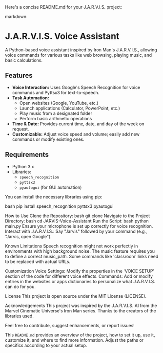
Here's a concise README.md for your J.A.R.V.I.S. project:

markdown
# J.A.R.V.I.S. Voice Assistant

A Python-based voice assistant inspired by Iron Man's J.A.R.V.I.S., allowing voice commands for various tasks like web browsing, playing music, and basic calculations.

## Features

- **Voice Interaction:** Uses Google's Speech Recognition for voice commands and Pyttsx3 for text-to-speech.
- **Task Automation:** 
  - Open websites (Google, YouTube, etc.)
  - Launch applications (Calculator, PowerPoint, etc.)
  - Play music from a designated folder
  - Perform basic arithmetic operations
- **Time & Date:** Provides current time, date, and day of the week on request.
- **Customizable:** Adjust voice speed and volume; easily add new commands or modify existing ones.

## Requirements

- Python 3.x
- Libraries:
  - `speech_recognition`
  - `pyttsx3`
  - `pyautogui` (for GUI automation)
  
You can install the necessary libraries using pip:

bash
pip install speech_recognition pyttsx3 pyautogui

How to Use
Clone the Repository:
bash
git clone <your-repo-url>
Navigate to the Project Directory:
bash
cd JARVIS-Voice-Assistant
Run the Script:
bash
python main.py
Ensure your microphone is set up correctly for voice recognition.
Interact with J.A.R.V.I.S.:
Say "Jarvis" followed by your command (e.g., "Jarvis, open Google").

Known Limitations
Speech recognition might not work perfectly in environments with high background noise.
The music feature requires you to define a correct music_path.
Some commands like 'classroom' links need to be replaced with actual URLs.

Customization
Voice Settings: Modify the properties in the 'VOICE SETUP' section of the code for different voice effects.
Commands: Add or modify entries in the websites or apps dictionaries to personalize what J.A.R.V.I.S. can do for you.

License
This project is open source under the MIT License (LICENSE).

Acknowledgements
This project was inspired by the J.A.R.V.I.S. AI from the Marvel Cinematic Universe's Iron Man series.
Thanks to the creators of the libraries used.

Feel free to contribute, suggest enhancements, or report issues!

This `README.md` provides an overview of the project, how to set it up, use it, customize it, and where to find more information. Adjust the paths or specifics according to your actual setup.
